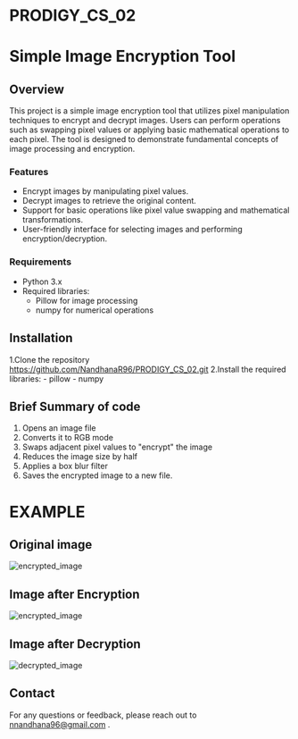 # PRODIGY_CS_02

# Simple Image Encryption Tool

## Overview
This project is a simple image encryption tool that utilizes pixel manipulation techniques to encrypt and decrypt images. Users can perform operations such as swapping pixel values or applying basic mathematical operations to each pixel. The tool is designed to demonstrate fundamental concepts of image processing and encryption.

### Features
 - Encrypt images by manipulating pixel values.
 - Decrypt images to retrieve the original content.
 - Support for basic operations like pixel value swapping and mathematical transformations.
 - User-friendly interface for selecting images and performing encryption/decryption.
### Requirements
 - Python 3.x
 - Required libraries:
    - Pillow for image processing
    - numpy for numerical operations

## Installation
  1.Clone the repository
     https://github.com/NandhanaR96/PRODIGY_CS_02.git
  2.Install the required libraries:
      - pillow
      - numpy
## Brief Summary of code
  1. Opens an image file
  2. Converts it to RGB mode
  3. Swaps adjacent pixel values to "encrypt" the image
  4. Reduces the image size by half
  5. Applies a box blur filter
  6. Saves the encrypted image to a new file.

# EXAMPLE
## Original image
  
![encrypted_image](https://github.com/user-attachments/assets/d5666883-4762-430a-b617-75d6163aae15)

## Image after Encryption

![encrypted_image](https://github.com/user-attachments/assets/e554f975-4eca-4518-b8fa-586f07ec2e35)

## Image after Decryption

![decrypted_image](https://github.com/user-attachments/assets/bce3b7cd-7c7f-49a1-9630-4abcb30c41f5)

## Contact

For any questions or feedback, please reach out to nnandhana96@gmail.com .

